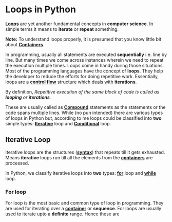 # Loops in Python

**[Loops](https://en.wikipedia.org/wiki/LOOP_(programming_language))** are yet another fundamental concepts in **computer science**. In simple terms it means to **iterate** or **repeat** something.

**Note:** To understand loops properly, it is presumed that you know little bit about **[Containers](https://github.com/xames3/python_tutorials/blob/master/basics/0300_datatypes_in_python.md#container-type)**.

In programming, usually all statements are executed **sequentially** i.e. line by line. But many times we come across instances wherein we need to repeat the execution multiple times. Loops come in handy during those situations. Most of the programming languages have the concept of **loops**. They help the developer to reduce the efforts for doing repetitive work. Essentially, loops are a **[control flow](https://en.wikipedia.org/wiki/Control_flow)** structure which deals with **iterations**.

By definition, *Repetitive execution of the same block of code is called as **looping** or **iterations**.*

These are usually called as **[Compound](https://docs.python.org/3/reference/compound_stmts.html)** statements as the statements or the code spans multiple lines. While (no pun intended) there are various types of loops in Python but, according to me loops could be classified into **two** simple types: **[Iterative](https://en.wikipedia.org/wiki/Iteration#Computing)** loop and **[Conditional](https://en.wikipedia.org/wiki/Conditional_loop)** loop.

## Iterative Loop

Iterative loops are the structures (**[syntax](https://en.wikipedia.org/wiki/Python_syntax_and_semantics)**) that repeats till it gets exhausted. Means **iterative** loops run till all the elements from the **[containers](https://github.com/xames3/python_tutorials/blob/master/basics/0300_datatypes_in_python.md#container-type)** are processed.

In Python, we classify iterative loops into **two** types: **[for](https://docs.python.org/3/reference/compound_stmts.html#for)** loop and **[while](https://docs.python.org/3/reference/compound_stmts.html#while)** loop.

### For loop

For loop is the most basic and common type of loop in programming. They are used for iterating over a **[container](https://github.com/xames3/python_tutorials/blob/master/basics/0300_datatypes_in_python.md#container-type)** or **sequence**. For loops are usually used to iterate upto a **definite** range. Hence these are 
